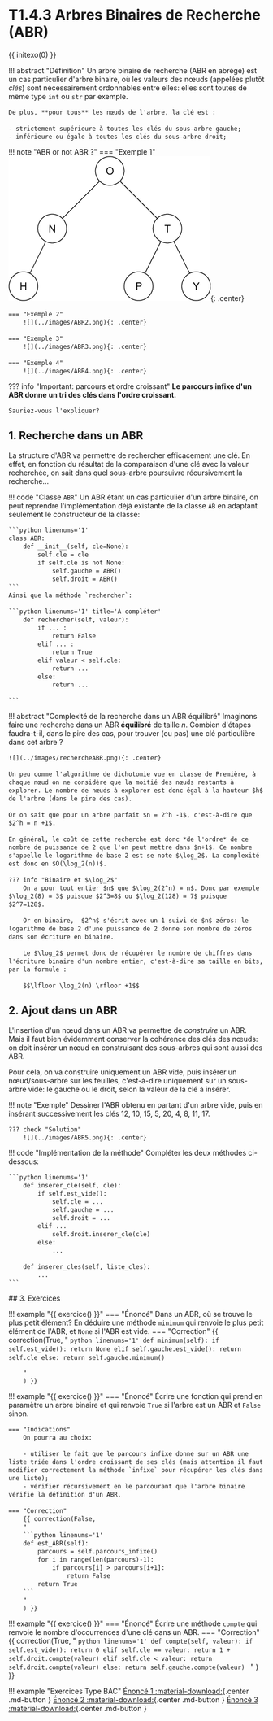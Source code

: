 # T1.4.3 Arbres Binaires de Recherche (ABR)
{{ initexo(0) }}



!!! abstract "Définition"
    Un arbre binaire de recherche (ABR en abrégé) est un cas particulier d'arbre binaire, où les valeurs des nœuds (appelées plutôt *clés*) sont nécessairement ordonnables entre elles: elles sont toutes de même type `int` ou `str` par exemple.

    De plus, **pour tous** les nœuds de l'arbre, la clé est :

    - strictement supérieure à toutes les clés du sous-arbre gauche;
    - inférieure ou égale à toutes les clés du sous-arbre droit;

!!! note "ABR or not ABR ?"
    === "Exemple 1"
        ![](../images/ABR1.png){: .center} 

    === "Exemple 2"
        ![](../images/ABR2.png){: .center} 

    === "Exemple 3"
        ![](../images/ABR3.png){: .center} 
    
    === "Exemple 4"
        ![](../images/ABR4.png){: .center} 

??? info "Important: parcours et ordre croissant"
    **Le parcours infixe d'un ABR donne un tri des clés dans l'ordre croissant.**

    Sauriez-vous l'expliquer?

## 1. Recherche dans un ABR

La structure d'ABR va permettre de rechercher efficacement une clé. En effet, en fonction du résultat de la comparaison d'une clé avec la valeur recherchée, on sait dans quel sous-arbre poursuivre récursivement la recherche...

!!! code "Classe `ABR`"
    Un ABR étant un cas particulier d'un arbre binaire, on peut reprendre l'implémentation déjà existante de la classe `AB` en adaptant seulement le constructeur de la classe:

    ```python linenums='1'
    class ABR:
        def __init__(self, cle=None):
            self.cle = cle
            if self.cle is not None:
                self.gauche = ABR()
                self.droit = ABR()
    ```
    Ainsi que la méthode `rechercher`:

    ```python linenums='1' title='À compléter'
        def rechercher(self, valeur):
            if ... :
                return False
            elif ... :
                return True
            elif valeur < self.cle:
                return ...
            else:
                return ...

    ```
    
!!! abstract "Complexité de la recherche dans un ABR équilibré"
    Imaginons faire une recherche dans un ABR **équilibré** de taille $n$. Combien d'étapes faudra-t-il, dans le pire des cas, pour trouver (ou pas) une clé particulière dans cet arbre ?

    ![](../images/rechercheABR.png){: .center} 

    Un peu comme l'algorithme de dichotomie vue en classe de Première, à chaque nœud on ne considère que la moitié des nœuds restants à explorer. Le nombre de nœuds à explorer est donc égal à la hauteur $h$ de l'arbre (dans le pire des cas).

    Or on sait que pour un arbre parfait $n = 2^h -1$, c'est-à-dire que $2^h = n +1$.

    En général, le coût de cette recherche est donc *de l'ordre* de ce nombre de puissance de 2 que l'on peut mettre dans $n+1$. Ce nombre s'appelle le logarithme de base 2 est se note $\log_2$. La complexité est donc en $O(\log_2(n))$.

    ??? info "Binaire et $\log_2$"
        On a pour tout entier $n$ que $\log_2(2^n) = n$. Donc par exemple $\log_2(8) = 3$ puisque $2^3=8$ ou $\log_2(128) = 7$ puisque $2^7=128$.

        Or en binaire,  $2^n$ s'écrit avec un 1 suivi de $n$ zéros: le logarithme de base 2 d'une puissance de 2 donne son nombre de zéros dans son écriture en binaire.

        Le $\log_2$ permet donc de récupérer le nombre de chiffres dans l'écriture binaire d'un nombre entier, c'est-à-dire sa taille en bits, par la formule :
        
        $$\lfloor \log_2(n) \rfloor +1$$
    
        
## 2. Ajout dans un ABR

L'insertion d'un nœud dans un ABR va permettre de *construire* un ABR. Mais il faut bien évidemment conserver la cohérence des clés des nœuds: on doit insérer un nœud en construisant des sous-arbres qui sont aussi des ABR.

Pour cela, on va construire uniquement un ABR vide, puis insérer un nœud/sous-arbre sur les feuilles, c'est-à-dire uniquement sur un sous-arbre vide: le gauche ou le droit, selon la valeur de la clé à insérer.

!!! note "Exemple"
    Dessiner l'ABR obtenu en partant d'un arbre vide, puis en insérant successivement les clés 12, 10, 15, 5, 20, 4, 8, 11, 17.

    ??? check "Solution"
        ![](../images/ABR5.png){: .center} 


!!! code "Implémentation de la méthode"
    Compléter les deux méthodes ci-dessous:

    ```python linenums='1'
        def inserer_cle(self, cle):
            if self.est_vide():
                self.cle = ...
                self.gauche = ...
                self.droit = ...
            elif ...
                self.droit.inserer_cle(cle)
            else:
                ...
        
        def inserer_cles(self, liste_cles):
            ...
    ```
    

## 3. Exercices


!!! example "{{ exercice() }}"
    === "Énoncé" 
        Dans un ABR, où  se trouve le plus petit élément? En déduire une méthode `minimum` qui renvoie le plus petit élément de l'ABR, et `None` si l'ABR est vide.
    === "Correction" 
        {{ correction(True, 
        "
        ```python linenums='1'
        def minimum(self):
            if self.est_vide():
                return None
            elif self.gauche.est_vide():
                return self.cle
            else:
                return self.gauche.minimum()
        ```
        
        "
        ) }}

!!! example "{{ exercice() }}"
    === "Énoncé" 
        Écrire une fonction qui prend en paramètre un arbre binaire et qui renvoie `True` si l'arbre est un ABR et `False` sinon.

    === "Indications"
        On pourra au choix:

        - utiliser le fait que le parcours infixe donne sur un ABR une liste triée dans l'ordre croissant de ses clés (mais attention il faut modifier correctement la méthode `infixe` pour récupérer les clés dans une liste);
        - vérifier récursivement en le parcourant que l'arbre binaire vérifie la définition d'un ABR.
        
    === "Correction" 
        {{ correction(False, 
        "
        ```python linenums='1'
        def est_ABR(self):
            parcours = self.parcours_infixe()
            for i in range(len(parcours)-1):
                if parcours[i] > parcours[i+1]:
                    return False
            return True
        ```
        "
        ) }}

!!! example "{{ exercice() }}"
    === "Énoncé" 
        Écrire une méthode `compte` qui renvoie le nombre d'occurrences d'une clé dans un ABR.
    === "Correction" 
        {{ correction(True, 
        "
        ```python linenums='1'
        def compte(self, valeur):
            if self.est_vide():
                return 0
            elif self.cle == valeur:
                return 1 + self.droit.compte(valeur)
            elif self.cle < valeur:
                return  self.droit.compte(valeur)
            else:
                return self.gauche.compte(valeur)
        ```
        "
        ) }}

!!! example "Exercices Type BAC"
    <span class='centre'>
    [Énoncé 1 :material-download:](../data/21NSIJ1G11_ex3.pdf){.center .md-button }
    [Énoncé 2 :material-download:](../data/22NSIJ1AN1_ex3.pdf){.center .md-button }
    [Énoncé 3 :material-download:](../data/21NSIJ2ME2_Ex3.pdf){.center .md-button }
    </span>
<!--         
    === "Correction Énoncé 1"
        ![](../images/21-NSIJ1G11_ex3.png){: .center with=480} 

        1. On désire insérer le noeud11 (valeur 25).
            
            - On part de la racine (noeud00 de valeur 26), 25 est plus petit que 26, on considère donc le sous-arbre gauche et on se retrouve au niveau du noeud01 (valeur 3).
            - 25 est plus grand que 3, on considère donc le sous-arbre droit aunoeud01 et on se retrouve au niveau du noeud03 (valeur 15).
            - 25 est plus grand que 15, on considère donc le sous-arbre droit au noeud03 et on se retrouve au niveau du noeud05 (valeur 19).
            - 25 est plus grand que 19, on considère donc le sous-arbre droit du noeud05, ce sous-arbre droit est vide et on insère donc le noeud11 à cet emplacement.
            
            Le noeud11 est donc inséré sous le noeud5 en fils droit.
        
        2. Il est possible de stocker toutes les valeurs comprises entre 26 et 29, c’est à dire : 26, 27 et
        28 (on peut prendre 26 car il est précisé dans l’énoncé que «les valeurs de tous les nœuds
        du sous-arbre droit sont supérieures **ou égales** à la valeur du nœud X»)

        3. **a.** On obtient : 26 - 3 - 1 - 15 - 13 - 19 - 25 - 42 - 29 - 32 - 30 - 37

            **b.** C'est un parcours préfixe (le nœud est traité **avant** les appels récursifs dans les sous-arbres).
        
        4. Sur un arbre binaire de recherche, c'est le parcours **infixe** qui permet de parcourir les nœuds dans l'ordre croissant des valeurs.
        On obtient donc:

            ```
            Parcours2(A)
                Parcours2(A.fils.gauche)
                Afficher(A.valeur)
                Parcours2(A.fils.droit)
            ```
        
    === "Correction Énoncé 2"
        1. **a.** La hauteur de l'arbre est 3.

            **b.** La valeur booléenne de l'expression est `True`.

            **c.** ![](../images/22J1AN1_ex3.png){: .center width=480} 
        
        2. Parcours en largeur: `"Italie" - "France" - "Suede" - "Autriche" - "Hongrie" - "Norvege"`.

        3.  Il faut utiliser le fait que l'arbre est un ABR et ne chercher que dans le bon sous-arbre selon la comparaison de la valeur avec la racine de l'arbre.
        
            ```python linenums='1'
            def recherche(arb, val):
                """la fonction renvoie True si val est dans l'arbre
                et False dans le cas contraire"""
                if est_vide(arb):
                    return False
                if val == racine(arb):
                    return True
                if val < racine(arb):
                    return recherche(gauche(arb), val)
                else :
                    return recherche(droite(arb), val)
            ```
        
        4. Attention à ne pas confondre **fonction** et **méthode**.

            ```python linenums='1'
            def taille(arb):
                if est_vide(arb):
                    return 0
                else :
                    return 1 + taille(gauche(arb)) + taille(droite(arb))
            ```
            

    === "Correction Énoncé 3"
        1. **a.** La taille est le nombre de nœuds : ici 7.

            **b.** La hauteur est le nombre de nœuds du plus long chemin qui joint le nœud racine à l'une des feuilles : ici 4.

        2. ![](../images/21J2ME2_ex3q2.png){: .center} 

        3. ![](../images/21J2ME2_ex3q3.png){: .center} 

        4. !!! failure "Implémentation bancale"
            L'implémentation proposée ici n'est pas satisfaisante, car on peut très bien créer un arbre vide à l'aide de `#!py Arbre(None)` qui aura une hauteur égale à 1, tout comme un arbre réduit à un nœud...

            ```python 
            class Arbre:
                ...

                def hauteur(self):
                    return self.racine.hauteur()
            ```


        5. On s'inspire de la méthode `hauteur`.
        
            ```python 
            class Noeud:
                ...

                def taille(self):
                    if self.gauche == None and self.droit == None:
                        return 1
                    if self.gauche == None:
                        return 1 + self.droit.taille()
                    elif self.droit == None:
                        return 1 + self.gauche.taille()
                    else:
                    return 1 + self.gauche.taille() + self.droit.taille()
            


            class Arbre:
                ...

                def taille(self):
                    return self.racine.taille()
            ```

            !!! failure "Implémentation bancale"
                Ici aussi on aura une horreur :

                ```python linenums='1'
                >>> Arbre(None).taille()
                1
                ```
            
        

        6. **a.** La taille minimale d'un arbre bien construit de hauteur $h$ est $2^{h-1}$.
            
            En effet pour être bien construit, un arbre de hauteur $h$ doit avoir une taille strictement supérieure à la taille maximale d'un arbre de hauteur $h-1$, sinon on peut réduire sa hauteur à $h-1$. 

            Comme la taille maximale d'un ABR de hauteur $h-1$ est $2^{h-1}-1$, on obtient $t_{min} = 2^{h-1}-1+1=2^{h-1}$.

            **b.** Il suffit donc de vérifier que la taille est supérieure ou égalle à $t_{min}$.

            ```python linenums='1'
            def bien_construit(self):
                h = self.hauteur()
                t = self.taille()
                return t >= 2**(h-1)
            ```
                     -->
